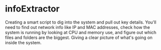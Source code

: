 # infoExtractor
Creating a smart script to dig into the system and pull out key details. You'll need to find out network info like IP and MAC addresses, check how the system is running by looking at CPU and memory use, and figure out which files and folders are the biggest. Giving a clear picture of what's going on inside the system.
